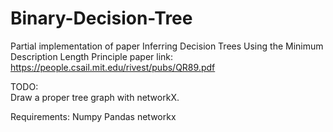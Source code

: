 # Binary-Decision-Tree
Partial implementation of paper Inferring Decision Trees Using the Minimum Description Length Principle
paper link:  https://people.csail.mit.edu/rivest/pubs/QR89.pdf

TODO:  
Draw a proper tree graph with networkX. 

Requirements: 
Numpy 
Pandas 
networkx
